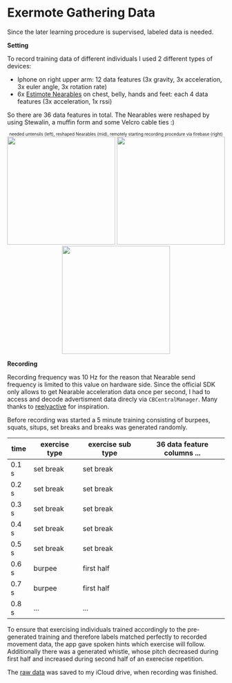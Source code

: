 # Exermote Gathering Data

Since the later learning procedure is supervised, labeled data is needed.

**Setting**

To record training data of different individuals I used 2 different types of devices:

- Iphone on right upper arm: 12 data features (3x gravity, 3x acceleration, 3x euler angle, 3x rotation rate)
- 6x <a href="https://estimote.com">Estimote Nearables</a> on chest, belly, hands and feet: each 4 data features (3x acceleration, 1x rssi)

So there are 36 data features in total. The Nearables were reshaped by using Stewalin, a muffin form and some Velcro cable ties :)

<p align="center">
<sub><sup>needed untensils (left), reshaped Nearables (mid), remotely starting recording procedure via firebase (right)</sup></sub>
<br>
<img src="https://github.com/Lausbert/Exermote/blob/master/ExermoteGatheringData/Pictures/IMG_2587.JPG" width="250">
<img src="https://github.com/Lausbert/Exermote/blob/master/ExermoteGatheringData/Pictures/IMG_2751.JPG" width="250">
  <img src="https://github.com/Lausbert/Exermote/blob/master/ExermoteGatheringData/Pictures/IMG_2755.JPG" width="250">
</p>

**Recording**

Recording frequency was 10 Hz for the reason that Nearable send frequency is limited to this value on hardware side. Since the official SDK only allows to get Nearable acceleration data once per second, I had to access and decode advertisment data direcly via ```CBCentralManager```. Many thanks to <a href="https://github.com/reelyactive/advlib">reelyactive</a> for inspiration.

Before recording was started a 5 minute training consisting of burpees, squats, situps, set breaks and breaks was generated randomly.

| time  | exercise type | exercise sub type | 36 data feature columns ... |
|-------|---------------|-------------------|-------------------------|
| 0.1 s | set break     | set break         |                         |
| 0.2 s | set break     | set break         |                         |
| 0.3 s | set break     | set break         |                         |
| 0.4 s | set break     | set break         |                         |
| 0.5 s | set break     | set break         |                         |
| 0.6 s | burpee        | first half        |                         |
| 0.7 s | burpee        | first half        |                         |
| 0.8 s | ...           | ...               |                         |

To ensure that exercising individuals trained accordingly to the pre-generated training and therefore labels matched perfectly to recorded movement data, the app gave spoken hints which exercise will follow. Additionally there was a generated whistle, whose pitch decreased during first half and increased during second half of an exerecise repetition.

The <a href="https://github.com/Lausbert/Exermote/tree/master/ExermotePreprocessingAndTraining/RawData">raw data</a> was saved to my iCloud drive, when recording was finished.
